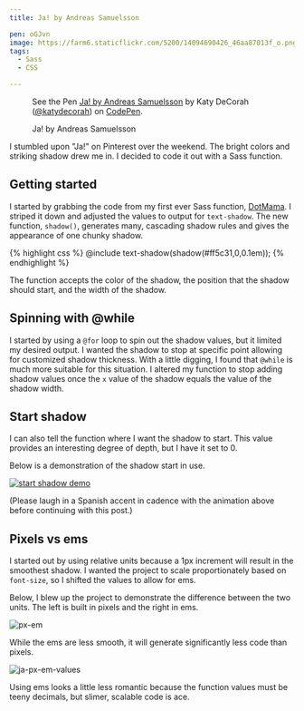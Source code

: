 ```yaml
---
title: Ja! by Andreas Samuelsson

pen: oGJvn
image: https://farm6.staticflickr.com/5200/14094690426_46aa87013f_o.png
tags:
  - Sass
  - CSS

---
```


<figure>
<p data-height="375" data-theme-id="97" data-slug-hash="oGJvn" data-default-tab="result" class='codepen'>See the Pen <a href='http://codepen.io/katydecorah/pen/oGJvn/'>Ja! by Andreas Samuelsson</a> by Katy DeCorah (<a href='http://codepen.io/katydecorah'>@katydecorah</a>) on <a href='http://codepen.io'>CodePen</a>.</p>
<figcaption>Ja! by Andreas Samuelsson</figcaption>
</figure>

I stumbled upon "Ja!" on Pinterest over the weekend. The bright colors and striking shadow drew me in. I decided to code it out with a Sass function.

## Getting started

I started by grabbing the code from my first ever Sass function, [DotMama](/code/2014/03/19/dots/). I striped it down and adjusted the values to output for `text-shadow`. The new function, `shadow()`, generates many, cascading shadow rules and gives the appearance of one chunky shadow.

{% highlight css %}
@include text-shadow(shadow(#ff5c31,0,0.1em));
{% endhighlight %}

The function accepts the color of the shadow, the position that the shadow should start, and the width of the shadow.

## Spinning with @while

I started by using a `@for` loop to spin out the shadow values, but it limited my desired output. I wanted the shadow to stop at specific point allowing for customized shadow thickness. With a little digging, I found that `@while` is much more suitable for this situation. I altered my function to stop adding shadow values once the `x` value of the shadow equals the value of the shadow width.

## Start shadow

I can also tell the function where I want the shadow to start. This value provides an interesting degree of depth, but I have it set to 0.

Below is a demonstration of the shadow start in use.

<a href="http://imgur.com/iz2RZtt"><img src="http://i.imgur.com/iz2RZtt.gif?1" alt="start shadow demo"></a>

(Please laugh in a Spanish accent in cadence with the animation above before continuing with this post.)

## Pixels vs ems

I started out by using relative units because a 1px increment will result in the smoothest shadow. I wanted the project to scale proportionately based on `font-size`, so I shifted the values to allow for ems.

Below, I blew up the project to demonstrate the difference between the two units. The left is built in pixels and the right in ems.

<img src="https://farm6.staticflickr.com/5480/13931966178_b6722c890b_b.jpg" alt="px-em">

While the ems are less smooth, it will generate significantly less code than pixels.

<img src="https://farm8.staticflickr.com/7190/14118663985_bd1ddb0c69_b.jpg" alt="ja-px-em-values">

Using ems looks a little less romantic because the function values must be teeny decimals, but slimer, scalable code is ace.
